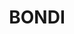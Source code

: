 ---
lastmod: '2025-04-06T06:05:20+00:00'
latitude: -33.891041
layout: suburb
longitude: 151.268968
postcode: '2026'
state: NSW
title: BONDI
url: /nsw/bondi/
---